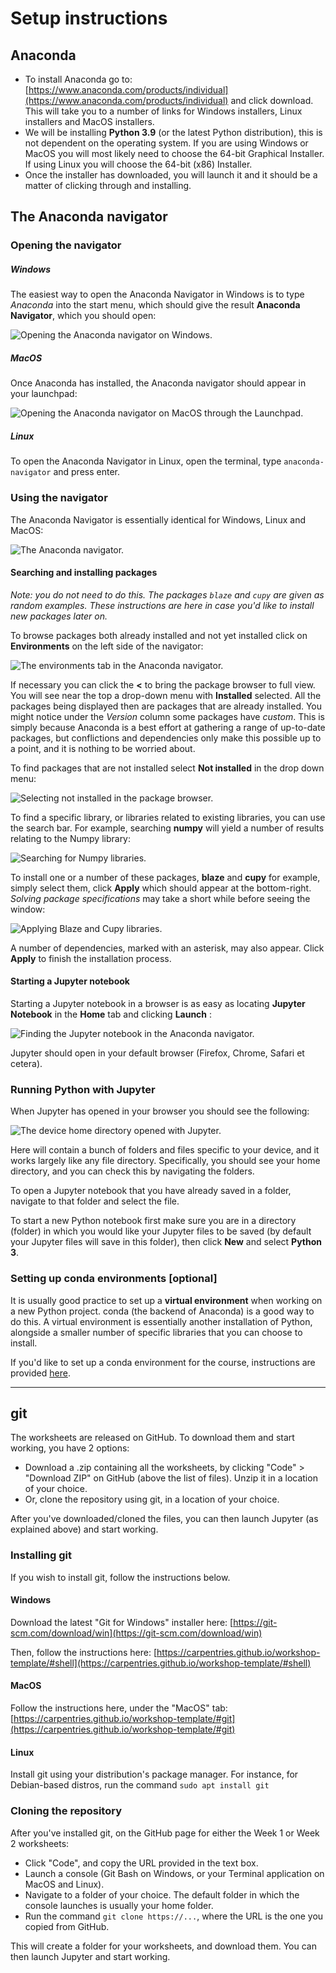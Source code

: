 # Setup instructions

## Anaconda

- To install Anaconda go to: [https://www.anaconda.com/products/individual](https://www.anaconda.com/products/individual) and click download. This will take you to a number of links for Windows installers, Linux installers and MacOS installers.
- We will be installing **Python 3.9** (or the latest Python distribution), this is not dependent on the operating system. If you are using Windows or MacOS you will most likely need to choose the 64-bit Graphical Installer. If using Linux you will choose the 64-bit (x86) Installer.
- Once the installer has downloaded, you will launch it and it should be a matter of clicking through and installing.

## The Anaconda navigator

### Opening the navigator

##### Windows

The easiest way to open the Anaconda Navigator in Windows is to type _Anaconda_ into the start menu, which should give the result __Anaconda Navigator__, which you should open:

![Opening the Anaconda navigator on Windows.](img/WindowsOpen.png)

##### MacOS

Once Anaconda has installed, the Anaconda navigator should appear in your launchpad:

![Opening the Anaconda navigator on MacOS through the Launchpad.](img/Launchpad.png)

##### Linux

To open the Anaconda Navigator in Linux, open the terminal, type `anaconda-navigator` and press enter.

### Using the navigator

The Anaconda Navigator is essentially identical for Windows, Linux and MacOS:

![The Anaconda navigator.](img/AnNavigator.png)

#### Searching and installing packages

_Note: you do not need to do this. The packages `blaze` and `cupy` are given as random examples. These instructions are here in case you'd like to install new packages later on._

To browse packages both already installed and not yet installed click on __Environments__ on the left side of the navigator:

![The environments tab in the Anaconda navigator.](img/NavEnvirons.png)

If necessary you can click the __<__ to bring the package browser to full view. You will see near the top a drop-down menu with __Installed__ selected. All the packages being displayed then are packages that are already installed. You might notice under the _Version_ column some packages have _custom_. This is simply because Anaconda is a best effort at gathering a range of up-to-date packages, but conflictions and dependencies only make this possible up to a point, and it is nothing to be worried about.

To find packages that are not installed select __Not installed__ in the drop down menu:

![Selecting not installed in the package browser.](img/NotInstalledDD.png)

To find a specific library, or libraries related to existing libraries, you can use the search bar. For example, searching __numpy__ will yield a number of results relating to the Numpy library:

![Searching for Numpy libraries.](img/NumpySrch.png)

To install one or a number of these packages, __blaze__ and __cupy__ for example, simply select them, click __Apply__ which should appear at the bottom-right. _Solving package specifications_ may take a short while before seeing the window:

![Applying Blaze and Cupy libraries.](img/NumpyApply.png)

A number of dependencies, marked with an asterisk, may also appear. Click __Apply__ to finish the installation process.

#### Starting a Jupyter notebook

Starting a Jupyter notebook in a browser is as easy as locating __Jupyter Notebook__ in the __Home__ tab and clicking __Launch__ :

![Finding the Jupyter notebook in the Anaconda navigator.](img/OpenJup.png)

Jupyter should open in your default browser (Firefox, Chrome, Safari et cetera).

### Running Python with Jupyter

When Jupyter has opened in your browser you should see the following:

![The device home directory opened with Jupyter.](img/JupOpen.png)

Here will contain a bunch of folders and files specific to your device, and it works largely like any file directory. Specifically, you should see your home directory, and you can check this by navigating the folders.

To open a Jupyter notebook that you have already saved in a folder, navigate to that folder and select the file.

To start a new Python notebook first make sure you are in a directory (folder) in which you would like your Jupyter files to be saved (by default your Jupyter files will save in this folder), then click __New__ and select __Python 3__.

### Setting up conda environments [optional]

It is usually good practice to set up a **virtual environment** when working on a new Python project. conda (the backend of Anaconda) is a good way to do this. A virtual environment is essentially another installation of Python, alongside a smaller number of specific libraries that you can choose to install.

If you'd like to set up a conda environment for the course, instructions are provided [here](Environments.md).


---

## git

The worksheets are released on GitHub. To download them and start working, you have 2 options:

- Download a .zip containing all the worksheets, by clicking "Code" > "Download ZIP" on GitHub (above the list of files). Unzip it in a location of your choice.
- Or, clone the repository using git, in a location of your choice.

After you've downloaded/cloned the files, you can then launch Jupyter (as explained above) and start working.

### Installing git

If you wish to install git, follow the instructions below.

#### Windows

Download the latest "Git for Windows" installer here: [https://git-scm.com/download/win](https://git-scm.com/download/win)

Then, follow the instructions here: [https://carpentries.github.io/workshop-template/#shell](https://carpentries.github.io/workshop-template/#shell)

#### MacOS

Follow the instructions here, under the "MacOS" tab: [https://carpentries.github.io/workshop-template/#git](https://carpentries.github.io/workshop-template/#git)

#### Linux

Install git using your distribution's package manager. For instance, for Debian-based distros, run the command `sudo apt install git`

### Cloning the repository

After you've installed git, on the GitHub page for either the Week 1 or Week 2 worksheets:

- Click "Code", and copy the URL provided in the text box.
- Launch a console (Git Bash on Windows, or your Terminal application on MacOS and Linux).
- Navigate to a folder of your choice. The default folder in which the console launches is usually your home folder.
- Run the command `git clone https://...`, where the URL is the one you copied from GitHub.

This will create a folder for your worksheets, and download them. You can then launch Jupyter and start working.

